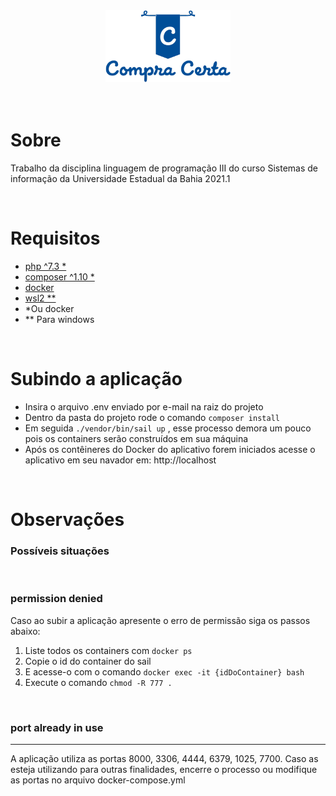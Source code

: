<center>
    <img src="./public/images/logo.png">
</center>
<br><br>

# Sobre

Trabalho da disciplina linguagem de programação III do curso Sistemas de informação da Universidade Estadual da Bahia 2021.1

&nbsp;


# Requisitos

- [php ^7.3 *](https://www.php.net/)
- [composer ^1.10 *](https://getcomposer.org/download/)
- [docker](https://docs.docker.com/docker-for-windows/install/)
- [wsl2 **](https://docs.microsoft.com/pt-br/windows/wsl/install-win10)
- *Ou docker 
- ** Para windows

&nbsp;



# Subindo a aplicação
- Insira o arquivo .env enviado por e-mail na raiz do projeto
- Dentro da pasta do projeto rode o comando  `composer install`
- Em seguida `./vendor/bin/sail up` , esse processo demora um pouco pois  os containers serão construídos em sua máquina
- Após os contêineres do Docker do aplicativo forem iniciados acesse o aplicativo em seu navador em: http://localhost
&nbsp;


&nbsp;


# Observações

### Possíveis situações 

&nbsp;

### permission denied

Caso ao subir a aplicação apresente o erro de permissão siga os passos abaixo:

1. Liste todos os containers com `docker ps`
2. Copie o id do container do sail
3. E acesse-o com o comando `docker exec -it {idDoContainer} bash`
4. Execute o comando `chmod -R 777 .`

&nbsp;

### port already in use
___
A aplicação utiliza as portas 8000, 3306, 4444, 6379, 1025, 7700.
Caso as esteja utilizando para outras finalidades, encerre o processo ou modifique as portas no arquivo docker-compose.yml

